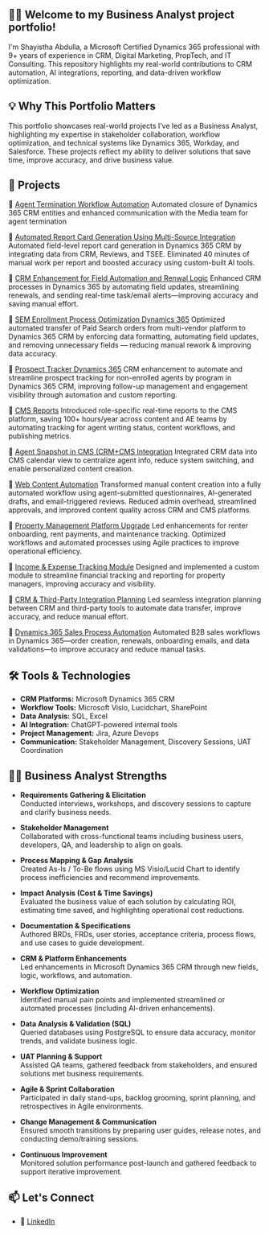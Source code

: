 ## 👩‍💻  Welcome to my Business Analyst project portfolio!  
I'm Shayistha Abdulla, a Microsoft Certified Dynamics 365 professional with 9+ years of experience in CRM, Digital Marketing, PropTech, and IT Consulting. This repository highlights my real-world contributions to CRM automation, AI integrations, reporting, and data-driven workflow optimization.

## 💡 Why This Portfolio Matters

This portfolio showcases real-world projects I’ve led as a Business Analyst, highlighting my expertise in stakeholder collaboration, workflow optimization, and technical systems like Dynamics 365, Workday, and Salesforce. These projects reflect my ability to deliver solutions that save time, improve accuracy, and drive business value.

## 📁 Projects

📌 [Agent Termination Workflow Automation](https://github.com/shayisthaabdulla/crm_agent_termination_workflow)
  Automated closure of Dynamics 365 CRM entities and enhanced communication with the Media team for agent termination
  
📌 [Automated Report Card Generation Using Multi-Source Integration](https://github.com/shayisthaabdulla/CRM_Automated_Report_Card_Generation) 
  Automated field-level report card generation in Dynamics 365 CRM by integrating data from CRM, Reviews, and TSEE. Eliminated 40 minutes of manual work per report and boosted   accuracy using custom-built AI tools.  

📌 [CRM Enhancement for Field Automation and Renwal Logic](https://github.com/shayisthaabdulla/CRM_Enhancement_Field_Automation) 
  Enhanced CRM processes in Dynamics 365 by automating field updates, streamlining renewals, and sending real-time task/email alerts—improving accuracy and saving manual effort.

📌 [SEM Enrollment Process Optimization Dynamics 365](https://github.com/shayisthaabdulla/SEM_Enrollment_Process_Optimization_Dynamics365)
  Optimized automated transfer of Paid Search orders from multi-vendor platform to Dynamics 365 CRM by enforcing data formatting, automating field updates, and removing unnecessary   fields — reducing manual rework & improving   data accuracy.

📌 [Prospect Tracker Dynamics 365](https://github.com/shayisthaabdulla/Prospect_Tracker_Dynamics365) CRM enhancement to automate and streamline prospect tracking for non-enrolled     agents by program in Dynamics 365 CRM, improving follow-up management and engagement visibility through automation and custom reporting.

📌 [CMS Reports](https://github.com/shayisthaabdulla/CMS_Reports)
  Introduced role-specific real-time reports to the CMS platform, saving 100+ hours/year across content and AE teams by automating tracking for agent writing status, content workflows, and publishing metrics.

📌 [Agent Snapshot in CMS (CRM+CMS Integration](https://github.com/shayisthaabdulla/CMS_Agent_Snapshot)
  Integrated CRM data into CMS calendar view to centralize agent info, reduce system switching, and enable personalized content creation.

📌 [Web Content Automation](https://github.com/shayisthaabdulla/Web_Content_Automation-Dynamics365-CMS-Workflow-)
  Transformed manual content creation into a fully automated workflow using agent-submitted questionnaires, AI-generated drafts, and email-triggered reviews. Reduced admin overhead, streamlined approvals, and improved content quality across CRM and CMS platforms.

📌 [Property Management Platform Upgrade](https://github.com/shayisthaabdulla/Property_Management_Platform_Update)
  Led enhancements for renter onboarding, rent payments, and maintenance tracking. Optimized workflows and automated processes using Agile practices to improve operational efficiency.

📌 [Income & Expense Tracking Module](https://github.com/shayisthaabdulla/Income_Expenses_Tracking/blob/main/README.md)
  Designed and implemented a custom module to streamline financial tracking and reporting for property managers, improving accuracy and visibility.

📌 [CRM & Third-Party Integration Planning](https://github.com/shayisthaabdulla/CRM_ThirdParty_Integration_Planning/blob/main/README.md)
  Led seamless integration planning between CRM and third-party tools to automate data transfer, improve accuracy, and reduce manual effort.
  
📌 [Dynamics 365 Sales Process Automation](https://github.com/shayisthaabdulla/Dynamics365_Sales_Process_Automation/blob/main/README.md)
Automated B2B sales workflows in Dynamics 365—order creation, renewals, onboarding emails, and data validations—to improve accuracy and reduce manual tasks.




## 🛠️ Tools & Technologies

- **CRM Platforms:** Microsoft Dynamics 365 CRM
- **Workflow Tools:** Microsoft Visio, Lucidchart, SharePoint
- **Data Analysis:** SQL, Excel
- **AI Integration:** ChatGPT-powered internal tools
- **Project Management:** Jira, Azure Devops
- **Communication:** Stakeholder Management, Discovery Sessions, UAT Coordination

## 👩‍💼 Business Analyst Strengths

- **Requirements Gathering & Elicitation**  
  Conducted interviews, workshops, and discovery sessions to capture and clarify business needs.

- **Stakeholder Management**  
  Collaborated with cross-functional teams including business users, developers, QA, and leadership to align on goals.

- **Process Mapping & Gap Analysis**  
  Created As-Is / To-Be flows using MS Visio/Lucid Chart to identify process inefficiencies and recommend improvements.

- **Impact Analysis (Cost & Time Savings)**  
  Evaluated the business value of each solution by calculating ROI, estimating time saved, and highlighting operational cost reductions.

- **Documentation & Specifications**  
  Authored BRDs, FRDs, user stories, acceptance criteria, process flows, and use cases to guide development.

- **CRM & Platform Enhancements**  
  Led enhancements in Microsoft Dynamics 365 CRM through new fields, logic, workflows, and automation.

- **Workflow Optimization**  
  Identified manual pain points and implemented streamlined or automated processes (including AI-driven enhancements).

- **Data Analysis & Validation (SQL)**  
  Queried databases using PostgreSQL to ensure data accuracy, monitor trends, and validate business logic.

- **UAT Planning & Support**  
  Assisted QA teams, gathered feedback from stakeholders, and ensured solutions met business requirements.

- **Agile & Sprint Collaboration**  
  Participated in daily stand-ups, backlog grooming, sprint planning, and retrospectives in Agile environments.
  
- **Change Management & Communication**  
  Ensured smooth transitions by preparing user guides, release notes, and conducting demo/training sessions.
  
- **Continuous Improvement**  
  Monitored solution performance post-launch and gathered feedback to support iterative improvement.

## 📫 Let's Connect
- 💼 [LinkedIn](https://www.linkedin.com/in/shayisthaa/)


